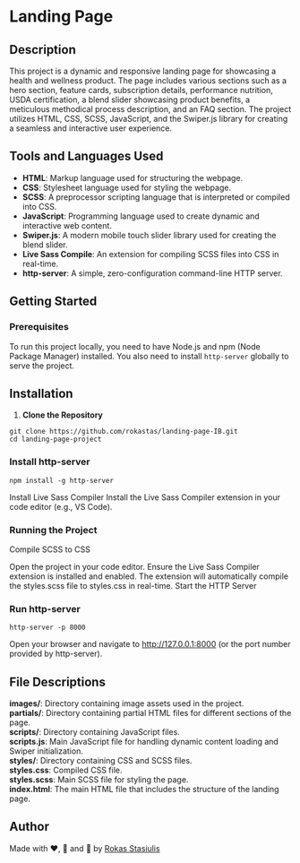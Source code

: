 # Landing Page

## Description

This project is a dynamic and responsive landing page for showcasing a health and wellness product. The page includes various sections such as a hero section, feature cards, subscription details, performance nutrition, USDA certification, a blend slider showcasing product benefits, a meticulous methodical process description, and an FAQ section. The project utilizes HTML, CSS, SCSS, JavaScript, and the Swiper.js library for creating a seamless and interactive user experience.

## Tools and Languages Used

- **HTML**: Markup language used for structuring the webpage.
- **CSS**: Stylesheet language used for styling the webpage.
- **SCSS**: A preprocessor scripting language that is interpreted or compiled into CSS.
- **JavaScript**: Programming language used to create dynamic and interactive web content.
- **Swiper.js**: A modern mobile touch slider library used for creating the blend slider.
- **Live Sass Compile**: An extension for compiling SCSS files into CSS in real-time.
- **http-server**: A simple, zero-configuration command-line HTTP server.


## Getting Started

### Prerequisites

To run this project locally, you need to have Node.js and npm (Node Package Manager) installed. You also need to install `http-server` globally to serve the project.

## Installation

1. **Clone the Repository**

  ```
  git clone https://github.com/rokastas/landing-page-IB.git
  cd landing-page-project
  ```

### Install http-server

  ```
  npm install -g http-server
  ```

Install Live Sass Compiler
Install the Live Sass Compiler extension in your code editor (e.g., VS Code).


### Running the Project

Compile SCSS to CSS

Open the project in your code editor.
Ensure the Live Sass Compiler extension is installed and enabled.
The extension will automatically compile the styles.scss file to styles.css in real-time.
Start the HTTP Server

### Run http-server

```
http-server -p 8000
```

Open your browser and navigate to http://127.0.0.1:8000 (or the port number provided by http-server).


## File Descriptions

**images/**: Directory containing image assets used in the project.<br/>
**partials/**: Directory containing partial HTML files for different sections of the page.<br/>
**scripts/**: Directory containing JavaScript files.<br/>
  **scripts.js**: Main JavaScript file for handling dynamic content loading and Swiper initialization.<br/>
**styles/**: Directory containing CSS and SCSS files.<br/>
  **styles.css**: Compiled CSS file.<br/>
  **styles.scss**: Main SCSS file for styling the page.<br/>
**index.html**: The main HTML file that includes the structure of the landing page.<br/>


## Author
Made with ❤️, 🍵 and 🥵 by [Rokas Stasiulis](https://github.com/rokastas)
